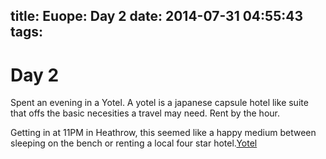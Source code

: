 title: Euope: Day 2
date: 2014-07-31 04:55:43
tags:
---

Day 2
====
Spent an evening in a Yotel. A yotel is a japanese capsule hotel like suite that offs the basic necesities a travel may need. Rent by the hour.

Getting in at 11PM in Heathrow, this seemed like a happy medium between sleeping on the bench or renting a local four star hotel.[Yotel](hwww.yotel.com/hotels/london-heathrow) 
